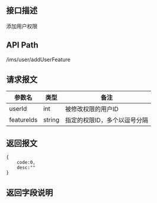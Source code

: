 ## 接口描述
添加用户权限
## API Path
/ims/user/addUserFeature
## 请求报文
|参数名|类型|备注|
|------|----|----|
|userId|int| 被修改权限的用户ID|
|featureIds|string|指定的权限ID，多个以逗号分隔|
## 返回报文
	{
		code:0,
		desc:""
	}
	
## 返回字段说明
